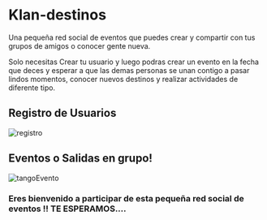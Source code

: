 # Klan-destinos
Una pequeña red social de eventos que puedes crear y compartir con tus grupos de amigos o conocer gente nueva.

Solo necesitas Crear tu usuario y luego podras crear un evento en la fecha que deces y esperar a que
las demas personas se unan contigo a pasar lindos momentos, conocer nuevos destinos y realizar actividades
de diferente tipo.

## Registro de Usuarios

![registro](https://user-images.githubusercontent.com/58455779/124667204-7501c900-de85-11eb-8db5-67127ce28c0b.png)

## Eventos o Salidas en grupo!

![tangoEvento](https://user-images.githubusercontent.com/58455779/124668346-1b9a9980-de87-11eb-8058-ba43fe640ae0.png)

### Eres bienvenido a participar de esta pequeña red social de eventos !! TE ESPERAMOS....
